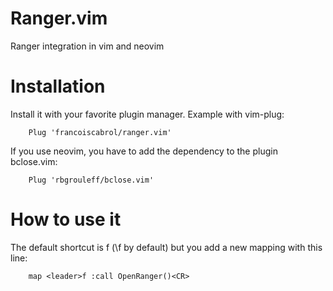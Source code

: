 Ranger.vim
==========

Ranger [](http://ranger.nongnu.org/) integration in vim and neovim

Installation
============

Install it with your favorite plugin manager. Example with vim-plug:

        Plug 'francoiscabrol/ranger.vim'

If you use neovim, you have to add the dependency to the plugin bclose.vim:

        Plug 'rbgrouleff/bclose.vim'

How to use it
=============

The default shortcut is <leade>f (\f by default) but you add a new mapping with this line:

        map <leader>f :call OpenRanger()<CR>
